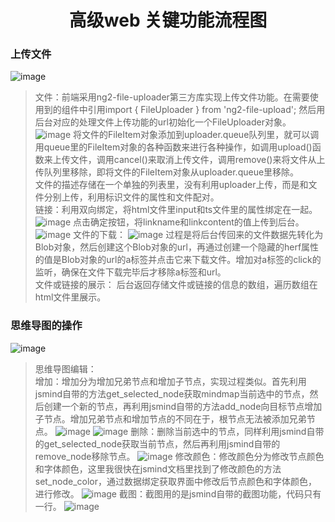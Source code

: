 # <center>高级web 关键功能流程图</center>
### 上传文件
![image](https://note.youdao.com/yws/public/resource/dfbf18444305117555aed9afd8b0e3e4/xmlnote/18843E66BE474EE1B12F2F15D1E82FE8/2542)

> 文件：前端采用ng2-file-uploader第三方库实现上传文件功能。在需要使用到的组件中引用import { FileUploader } from 'ng2-file-upload'; 然后用后台对应的处理文件上传功能的url初始化一个FileUploader对象。
![image](https://note.youdao.com/yws/public/resource/dfbf18444305117555aed9afd8b0e3e4/xmlnote/F9E684086A684CDB835B47E7BA5EB78A/2549)
将文件的FileItem对象添加到uploader.queue队列里，就可以调用queue里的FileItem对象的各种函数来进行各种操作，如调用upload()函数来上传文件，调用cancel()来取消上传文件，调用remove()来将文件从上传队列里移除，即将文件的FileItem对象从uploader.queue里移除。
<br>文件的描述存储在一个单独的列表里，没有利用uploader上传，而是和文件分别上传，利用标识文件的属性和文件配对。
<br>链接：利用双向绑定，将html文件里input和ts文件里的属性绑定在一起。
![image](https://note.youdao.com/yws/public/resource/dfbf18444305117555aed9afd8b0e3e4/xmlnote/B285D986F4E940DAAB4367B1EE5B527D/2558)
点击确定按钮，将linkname和linkcontent的值上传到后台。
![image](https://note.youdao.com/yws/public/resource/dfbf18444305117555aed9afd8b0e3e4/xmlnote/FBB4F8BB674C4414A17AB5E214BF73A0/2559)
文件的下载：
![image](https://note.youdao.com/yws/public/resource/dfbf18444305117555aed9afd8b0e3e4/xmlnote/1BC1EA6E29374BB98CCE0576FDA089C6/2557)
过程是将后台传回来的文件数据先转化为Blob对象，然后创建这个Blob对象的url，再通过创建一个隐藏的herf属性的值是Blob对象的url的a标签并点击它来下载文件。增加对a标签的click的监听，确保在文件下载完毕后才移除a标签和url。
<br>文件或链接的展示：
后台返回存储文件或链接的信息的数组，遍历数组在html文件里展示。

### 思维导图的操作
![image](https://note.youdao.com/yws/public/resource/dfbf18444305117555aed9afd8b0e3e4/xmlnote/54E51B8879DA424A85F1BDAB75C95044/2543)

> 思维导图编辑：<br>
增加：增加分为增加兄弟节点和增加子节点，实现过程类似。首先利用jsmind自带的方法get_selected_node获取mindmap当前选中的节点，然后创建一个新的节点，再利用jsmind自带的方法add_node向目标节点增加子节点。增加兄弟节点和增加节点的不同在于，根节点无法被添加兄弟节点。
![image](https://note.youdao.com/yws/public/resource/dfbf18444305117555aed9afd8b0e3e4/xmlnote/B544C26587DA42289F402546D5673466/2641)
![image](https://note.youdao.com/yws/public/resource/dfbf18444305117555aed9afd8b0e3e4/xmlnote/4308681A1CCA4BAE824FC9DE89798C95/2643)
删除：删除当前选中的节点，同样利用jsmind自带的get_selected_node获取当前节点，然后再利用jsmind自带的remove_node移除节点。
![image](https://note.youdao.com/yws/public/resource/dfbf18444305117555aed9afd8b0e3e4/xmlnote/4FB048CA4D9F43339BEC696C85442480/2648)
修改颜色：修改颜色分为修改节点颜色和字体颜色，这里我很快在jsmind文档里找到了修改颜色的方法set_node_color，通过数据绑定获取界面中修改后节点颜色和字体颜色，进行修改。
![image](https://note.youdao.com/yws/public/resource/dfbf18444305117555aed9afd8b0e3e4/xmlnote/4C95DD5D207347CC897B35B3F56287C0/2650)
截图：截图用的是jsmind自带的截图功能，代码只有一行。
![image](https://note.youdao.com/yws/public/resource/dfbf18444305117555aed9afd8b0e3e4/xmlnote/1BCBAF787F3749BF9D72DAF8E35FAB9F/2652)

